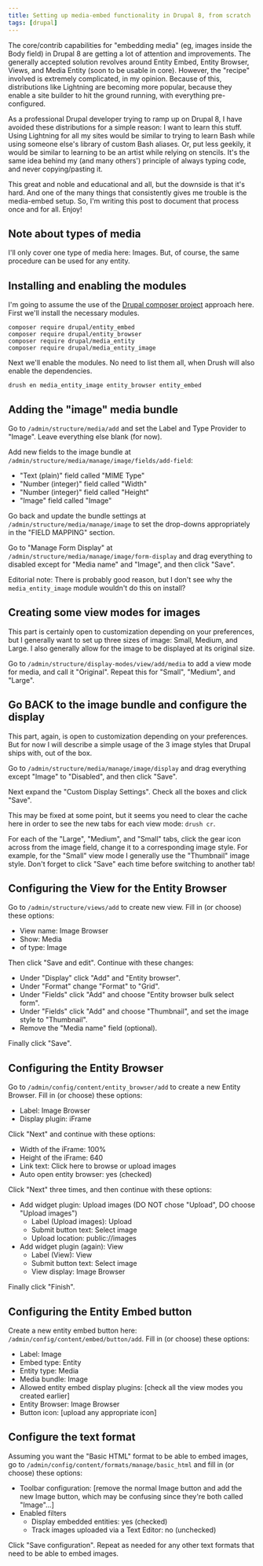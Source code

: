 ```yaml
---
title: Setting up media-embed functionality in Drupal 8, from scratch
tags: [drupal]
---
```

The core/contrib capabilities for "embedding media" (eg, images inside the Body field) in Drupal 8 are getting a lot of attention and improvements. The generally accepted solution revolves around Entity Embed, Entity Browser, Views, and Media Entity (soon to be usable in core). However, the "recipe" involved is extremely complicated, in my opinion. Because of this, distributions like Lightning are becoming more popular, because they enable a site builder to hit the ground running, with everything pre-configured.

As a professional Drupal developer trying to ramp up on Drupal 8, I have avoided these distributions for a simple reason: I want to learn this stuff. Using Lightning for all my sites would be similar to trying to learn Bash while using someone else's library of custom Bash aliases. Or, put less geekily, it would be similar to learning to be an artist while relying on stencils. It's the same idea behind my (and many others') principle of always typing code, and never copying/pasting it.

This great and noble and educational and all, but the downside is that it's hard. And one of the many things that consistently gives me trouble is the media-embed setup. So, I'm writing this post to document that process once and for all. Enjoy!

## Note about types of media

I'll only cover one type of media here: Images. But, of course, the same procedure can be used for any entity.

## Installing and enabling the modules

I'm going to assume the use of the [Drupal composer project](https://github.com/drupal-composer/drupal-project) approach here. First we'll install the necessary modules.

```
composer require drupal/entity_embed
composer require drupal/entity_browser
composer require drupal/media_entity
composer require drupal/media_entity_image
```

Next we'll enable the modules. No need to list them all, when Drush will also enable the dependencies.

`drush en media_entity_image entity_browser entity_embed`

## Adding the "image" media bundle

Go to `/admin/structure/media/add` and set the Label and Type Provider to "Image". Leave everything else blank (for now).

Add new fields to the image bundle at `/admin/structure/media/manage/image/fields/add-field`:

* "Text (plain)" field called "MIME Type"
* "Number (integer)" field called "Width"
* "Number (integer)" field called "Height"
* "Image" field called "Image"

Go back and update the bundle settings at `/admin/structure/media/manage/image` to set the drop-downs appropriately in the "FIELD MAPPING" section.

Go to "Manage Form Display" at `/admin/structure/media/manage/image/form-display` and drag everything to disabled except for "Media name" and "Image", and then click "Save".

Editorial note: There is probably good reason, but I don't see why the `media_entity_image` module wouldn't do this on install?

## Creating some view modes for images

This part is certainly open to customization depending on your preferences, but I generally want to set up three sizes of image: Small, Medium, and Large. I also generally allow for the image to be displayed at its original size.

Go to `/admin/structure/display-modes/view/add/media` to add a view mode for media, and call it "Original". Repeat this for "Small", "Medium", and "Large".

## Go BACK to the image bundle and configure the display

This part, again, is open to customization depending on your preferences. But for now I will describe a simple usage of the 3 image styles that Drupal ships with, out of the box.

Go to `/admin/structure/media/manage/image/display` and drag everything except "Image" to "Disabled", and then click "Save".

Next expand the "Custom Display Settings". Check all the boxes and click "Save".

This may be fixed at some point, but it seems you need to clear the cache here in order to see the new tabs for each view mode: `drush cr`.

For each of the "Large", "Medium", and "Small" tabs, click the gear icon across from the image field, change it to a corresponding image style. For example, for the "Small" view mode I generally use the "Thumbnail" image style. Don't forget to click "Save" each time before switching to another tab!

## Configuring the View for the Entity Browser

Go to `/admin/structure/views/add` to create new view. Fill in (or choose) these options:

* View name: Image Browser
* Show: Media
* of type: Image

Then click "Save and edit". Continue with these changes:

* Under "Display" click "Add" and "Entity browser".
* Under "Format" change "Format" to "Grid".
* Under "Fields" click "Add" and choose "Entity browser bulk select form".
* Under "Fields" click "Add" and choose "Thumbnail", and set the image style to "Thumbnail".
* Remove the "Media name" field (optional).

Finally click "Save".

## Configuring the Entity Browser

Go to `/admin/config/content/entity_browser/add` to create a new Entity Browser. Fill in (or choose) these options:

* Label: Image Browser
* Display plugin: iFrame

Click "Next" and continue with these options:

* Width of the iFrame: 100%
* Height of the iFrame: 640
* Link text: Click here to browse or upload images
* Auto open entity browser: yes (checked)

Click "Next" three times, and then continue with these options:

* Add widget plugin: Upload images (DO NOT chose "Upload", DO choose "Upload images")
    * Label (Upload images): Upload
    * Submit button text: Select image
    * Upload location: public://images
* Add widget plugin (again): View
    * Label (View): View
    * Submit button text: Select image
    * View display: Image Browser

Finally click "Finish".

## Configuring the Entity Embed button

Create a new entity embed button here: `/admin/config/content/embed/button/add`. Fill in (or choose) these options:

* Label: Image
* Embed type: Entity
* Entity type: Media
* Media bundle: Image
* Allowed entity embed display plugins: [check all the view modes you created earlier]
* Entity Browser: Image Browser
* Button icon: [upload any appropriate icon]

## Configure the text format

Assuming you want the "Basic HTML" format to be able to embed images, go to `/admin/config/content/formats/manage/basic_html` and fill in (or choose) these options:

* Toolbar configuration: [remove the normal Image button and add the new Image button, which may be confusing since they're both called "Image"...]
* Enabled filters
    * Display embedded entities: yes (checked)
    * Track images uploaded via a Text Editor: no (unchecked)

Click "Save configuration". Repeat as needed for any other text formats that need to be able to embed images.
